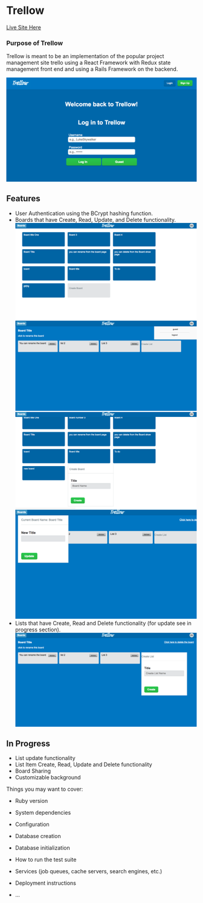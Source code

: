 # Trellow

[Live Site Here](http://www.trellow.review "Trellow Homepage")



### Purpose of Trellow

Trellow is meant to be an implementation of the popular project management site trello using a React Framework with Redux state management front end and using a Rails Framework on the backend.

![Login form](https://github.com/Thrage1/trellow/blob/master/app/assets/images/trellow-login.png "Login Form")
## Features

* User Authentication using the BCrypt hashing function.
* Boards that have Create, Read, Update, and Delete functionality.
![Board Index Page](https://github.com/Thrage1/trellow/blob/master/app/assets/images/board_index.png "Board Index Page")
![Board Show Page](https://github.com/Thrage1/trellow/blob/master/app/assets/images/board_show.png "Board Show Page")
![Create Board](https://github.com/Thrage1/trellow/blob/master/app/assets/images/create_board.png "Create Board")
![Rename Board](https://github.com/Thrage1/trellow/blob/master/app/assets/images/rename_board.png "Rename Board")
* Lists that have Create, Read and Delete functionality (for update see in progress section).
![Create List](https://github.com/Thrage1/trellow/blob/master/app/assets/images/create_list.png "Create List")


## In Progress
* List update functionality
* List Item Create, Read, Update and Delete functionality
* Board Sharing
* Customizable background


Things you may want to cover:

* Ruby version

* System dependencies

* Configuration

* Database creation

* Database initialization

* How to run the test suite

* Services (job queues, cache servers, search engines, etc.)

* Deployment instructions

* ...
